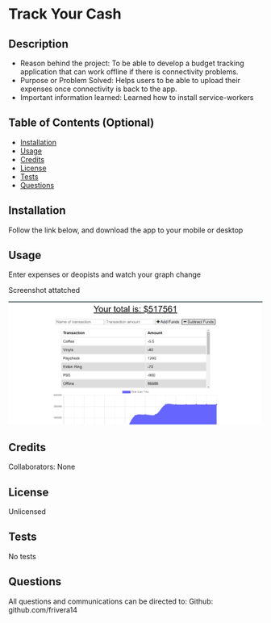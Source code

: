 # Track Your Cash
## Description
  
- Reason behind the project: To be able to develop a budget tracking application that can work offline if there is connectivity problems.
- Purpose or Problem Solved: Helps users to be able to upload their expenses once connectivity is back to the app.
- Important information learned: Learned how to install service-workers
  
## Table of Contents (Optional)
  
- [Installation](#installation)
- [Usage](#usage)
- [Credits](#credits)
- [License](#license)
- [Tests](#tests)
- [Questions](#questions)
  
## Installation

Follow the link below, and download the app to your mobile or desktop

## Usage
  
Enter expenses or deopists and watch your graph change

Screenshot attatched
  
![alt text](Capture.PNG)
  
## Credits
  
Collaborators: None 
  
## License
  
Unlicensed

## Tests
  
No tests
  
## Questions
  
All questions and communications can be directed to:
Github: github.com/frivera14 
